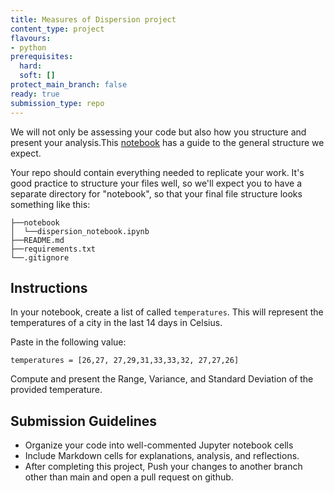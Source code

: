 ```yaml
---
title: Measures of Dispersion project
content_type: project
flavours:
- python
prerequisites:
  hard:
  soft: []
protect_main_branch: false
ready: true
submission_type: repo
---
```



We will not only be assessing your code but also how you structure and present your analysis.This [notebook](notebook.ipynb) has a guide to the general structure we expect.

Your repo should contain everything needed to replicate your work. It's good practice to structure your files well, so we'll expect you to have a separate directory for "notebook", so that your final file structure looks something like this:

```
├──notebook
│  └──dispersion_notebook.ipynb
├──README.md
├──requirements.txt
└──.gitignore 
```

## Instructions

In your notebook, create a list of called `temperatures`. This will represent the temperatures of a city in the last 14 days in Celsius.

Paste in the following value:

```
temperatures = [26,27, 27,29,31,33,33,32, 27,27,26]
```

Compute and present the Range, Variance, and Standard Deviation of the provided temperature.

## Submission Guidelines

- Organize your code into well-commented Jupyter notebook cells 
- Include Markdown cells for explanations, analysis, and reflections.
- After completing this project, Push your changes to another branch other than main and open a pull request on github.



